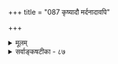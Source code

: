 +++
title = "087 कृष्यादौ मर्दनादावपि"

+++
<details><summary>मूलम्</summary>

कृष्यादौ मर्दनादावपि च न हि परप्रीतिमूला फलाप्तिस्तद्वत् स्याच्छास्त्रसिद्धेष्विति न सदफलं ह्यत्र दृष्टान्तमात्रम् ।  
दृष्टौ चाज्ञानुवृत्तिप्रभृतिषु फलदौ शासितुः प्रीतिकोपौ शिष्टौ चातस्समीची तदुपगतिरिह त्यक्तिरिष्टेऽपि वांशे ॥ ८७ ॥
</details>

<details><summary>सर्वाङ्कषटीका - ८७</summary>

ननु कृष्यादौ धान्यादिफलं मध्ये द्वारमन्तरापि दृष्टम् । मर्दनाद्युपचारैः शरीरपीडापरिहारः दृश्यते । औषधसेवया व्याधिनिवृत्तिर्दृश्यते । न ह्येषु मध्ये द्वारं किञ्चिदपेक्ष्यते । तद्वदेव यागादावपि भवत्वि- त्याशङ्क्य समाधत्ते - कृष्यादाविति । कृष्यादौ, मर्दनादावपि च **फलाप्तिः** = धान्यसुखादिरूपफलप्राप्तिः **परप्रीतिमूला** = अन्यस्य कस्यचित् प्रीत्यादिद्वारा न हि भवति । तद्वत् **शास्त्रसिद्धेष्वपि** = शास्त्रविहितेषु यागादिष्वपि **स्यात्** = फलं स्वतो भवतु । इति न **सत्** = नं समीचीनम् । अत्र **हि** = प्रकृते हि इदं दृष्टान्त- मात्रम् उक्तं भवति । न हि दृष्टान्तमात्रात् वस्तुसिद्धिः । 'चिरध्वस्तं फलायालं न कर्म' इति मूलभूतप्रश्नः । दृष्टान्तप्रदर्शनेनायं प्रश्नः न समाहितो भवति । कृष्यादौ च दृष्टा एव कर्षणावापनसेचनरक्षणादिव्यापाराः आधान्यप्राप्ति क्रमशोऽनुवर्तन्ते । मर्दनादावपि दृष्टया क्रियया दृष्टमेव सुखं लभ्यते । औषधादावपि दोषपरिहारेण दृष्टविधयैव व्याधिनिवर्तकत्वम् । न चैवं यागस्वर्गयोर्मध्ये किञ्चिदनुवृत्तं दृश्यते । अतश्च दृष्टान्तदाष्टन्तिकयोर्न कोऽपि संबन्धः । ननु च पूर्वं कदाचित् कृतमल्पमुपकारं हृदये स्मरन् राजादिः कालान्तरे फलं ददाति । तत्र न हि मध्ये किञ्चित् द्वारं पश्याम इति शङ्कां इष्टापत्त्या समाधत्ते - 

1 

448. 

769 

[कार्यलिडर्थवादविमर्शः, वाच्यापूर्ववादः ] 

प्रध्वस्तं कर्म कालान्तरभवितृफलासाधकं; तल्लिङादेः 

नाही कृतमुपकार साधवो विस्मर 





वाच्योऽर्थः स्थायि कार्य; न यदि, कथमिवान्वेतु कामी नियोज्यः । 

**आज्ञानुवृत्तिप्रभृतिषु** = राजाज्ञापरिपालनं वा, अतिक्रमणं वा यत् कृतम्, तत्प्रभृतिषु कर्मसु शासितुः राज्ञः प्रीतिकोपौ फलदौ दृष्टौ, शिष्टौ **च** = तथैव 'स एवैनं भूतिं गमयति' इत्यादिना देवताप्रीतिकोपावपि शास्त्रविहितौ । अतः **तदुपगतिः** = शास्त्रोक्तस्याङ्गीकारः समीची - समीचीना । **इह** = भवदुक्तौ शास्त्र- विहितयागादिकमङ्गीकृत्य तस्य फलदातृत्वप्रकारस्य परमनङ्गीकारे इष्टेऽप्यंशे **त्यक्तिर्वा** = त्यागो वा **भवेत्** = यागादिर्वा त्याज्यो भवेत्, यागमङ्गीकृत्य तस्य फलदातृत्वांशो वा त्याज्यो भवेदिति वा । सेयमर्धजरतीत्यर्थः॥ 

• ननु 'प्रथमवयसि पीतं तोयमल्पं स्मरन्तश्शिरसि निहितभारा नारिकेला नराणाम्। सलिलममृतकल्पं दधुराजीवितान्तम्' इत्यादी कथं निर्वाहः? कदाचिद्दत्तस्य जलस्य फलं बहुकालानन्तरं भवति । न हि तत्र मध्ये द्वारं किञ्चित् दृष्टम् । न च तत्रापि मध्ये चेतनोऽस्ति, नारिकेलस्यापि स्थावरचेतनत्वादिति शङ्कयम्, तस्योपकारस्मरणादीनामप्रसक्तेः । अतस्तत्र द्वारमन्तरापि कर्मणः कालान्तरे फलं दृश्यत इति कर्मणां द्वारं नापेक्षितमिति चेत्, नारिकेलबीजशक्तेरेव **तादृशत्वेन** = विलम्बेन फलदातृत्वस्य तद्वीजस्वभावत्वात् तत्रापि नारिकेलवृक्षः दृष्ट एव द्वारम्, नान्यदपेक्ष्यम् । यागादिक्रियायास्तु नाशदर्शनात्, जन्मान्तरकल्पान्तर- भाविफलदातृत्वं कथमित्येव प्रकृते प्रश्नः । अत्रापि शक्तिकल्पनं तु 'शक्ताभावेऽपि शक्तिर्न हि भवति' (श्लो. 80 ) इत्यत्रैव समाहितम् । शक्तिः कुत्र तिष्ठेत् ? यागस्तु नष्टः, यागशक्तिस्त्वनुवर्तत इति तु न समञ्जसम् । शक्तेः नियमेन शक्ताश्रितत्वात् । न चात्र शक्तिर्नाद्रव्यम्, किन्त्वतिरिक्तं कार्यपदवाच्यं अन्यद्वा किञ्चिदिति चेत्, एतदेतत्समनन्तरश्लोके परीक्ष्यते । आहत्य तु द्रव्यातिशयवादस्त्वत्र व्रीह्यादाविव न संभवति । पुरुषातिशयवादे च स पुरुषः अन्ततः परमात्मैवेति स्मर्यताम् ॥ ८७ ॥
</details>
